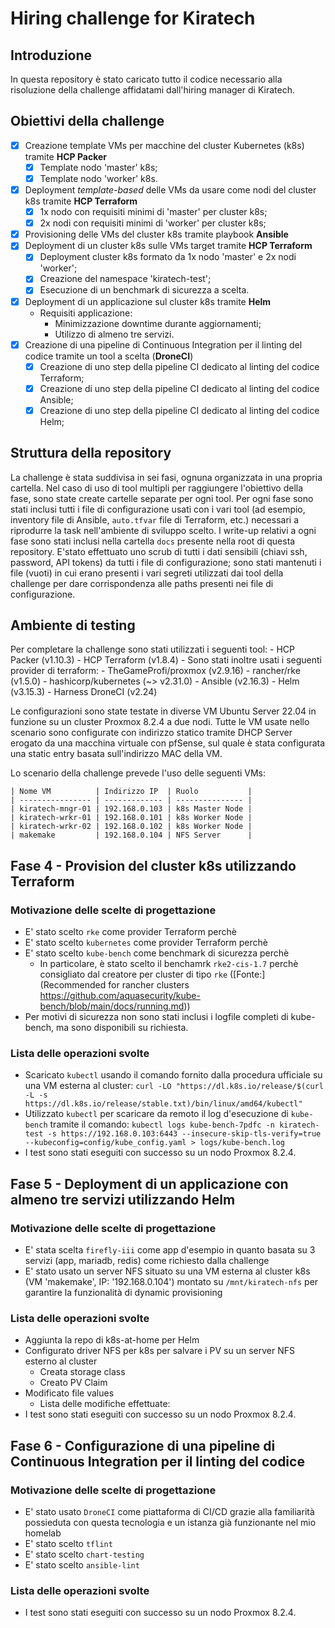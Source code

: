 # Hiring challenge for Kiratech

## Introduzione

In questa repository è stato caricato tutto il codice necessario alla risoluzione della challenge affidatami dall'hiring manager di Kiratech. 

## Obiettivi della challenge

- [X] Creazione template VMs per macchine del cluster Kubernetes (k8s) tramite **HCP Packer**
    - [X] Template nodo 'master' k8s;
    - [X] Template nodo 'worker' k8s.
- [X] Deployment *template-based* delle VMs da usare come nodi del cluster k8s tramite **HCP Terraform**
    - [X] 1x nodo con requisiti minimi di 'master' per cluster k8s;
    - [X] 2x nodi con requisiti minimi di 'worker' per cluster k8s;
- [X] Provisioning delle VMs del cluster k8s tramite playbook **Ansible**
- [X] Deployment di un cluster k8s sulle VMs target tramite **HCP Terraform**
    - [X] Deployment cluster k8s formato da 1x nodo 'master' e 2x nodi 'worker';
    - [X] Creazione del namespace 'kiratech-test';
    - [X] Esecuzione di un benchmark di sicurezza a scelta.
- [X] Deployment di un applicazione sul cluster k8s tramite **Helm**
    - Requisiti applicazione:
        - Minimizzazione downtime durante aggiornamenti;
        - Utilizzo di almeno tre servizi.
- [X] Creazione di una pipeline di Continuous Integration per il linting del codice tramite un tool a scelta (**DroneCI**)
    - [X] Creazione di uno step della pipeline CI dedicato al linting del codice Terraform;
    - [X] Creazione di uno step della pipeline CI dedicato al linting del codice Ansible;
    - [X] Creazione di uno step della pipeline CI dedicato al linting del codice Helm;

## Struttura della repository

La challenge è stata suddivisa in sei fasi, ognuna organizzata in una propria cartella. Nel caso di uso di tool multipli per raggiungere l'obiettivo della fase, sono state create cartelle separate per ogni tool.
Per ogni fase sono stati inclusi tutti i file di configurazione usati con i vari tool (ad esempio, inventory file di Ansible, `auto.tfvar` file di Terraform, etc.) necessari a riprodurre la task nell'ambiente di sviluppo scelto.
I write-up relativi a ogni fase sono stati inclusi nella cartella `docs` presente nella root di questa repository.
E'stato effettuato uno scrub di tutti i dati sensibili (chiavi ssh, password, API tokens) da tutti i file di configurazione; sono stati mantenuti i file (vuoti) in cui erano presenti i vari segreti utilizzati dai tool della challenge per dare corrispondenza alle paths presenti nei file di configurazione.

## Ambiente di testing

Per completare la challenge sono stati utilizzati i seguenti tool:
    - HCP Packer (v1.10.3)
    - HCP Terraform (v1.8.4)
        - Sono stati inoltre usati i seguenti provider di terraform:
            - TheGameProfi/proxmox (v2.9.16)
            - rancher/rke (v1.5.0)
            - hashicorp/kubernetes (~> v2.31.0)
    - Ansible (v2.16.3)
    - Helm (v3.15.3)
    - Harness DroneCI (v2.24)

Le configurazioni sono state testate in diverse VM Ubuntu Server 22.04 in funzione su un cluster Proxmox 8.2.4 a due nodi. Tutte le VM usate nello scenario sono configurate con indirizzo statico tramite DHCP Server erogato da una macchina virtuale con pfSense, sul quale è stata configurata una static entry basata sull'indirizzo MAC della VM.

Lo scenario della challenge prevede l'uso delle seguenti VMs:

    | Nome VM          | Indirizzo IP  | Ruolo           |
    | ---------------- | ------------- | --------------- |
    | kiratech-mngr-01 | 192.168.0.103 | k8s Master Node |
    | kiratech-wrkr-01 | 192.168.0.101 | k8s Worker Node |
    | kiratech-wrkr-02 | 192.168.0.102 | k8s Worker Node |
    | makemake         | 192.168.0.104 | NFS Server      |

## Fase 4 - Provision del cluster k8s utilizzando Terraform

### Motivazione delle scelte di progettazione

- E' stato scelto `rke` come provider Terraform perchè
- E' stato scelto `kubernetes` come provider Terraform perchè
- E' stato scelto `kube-bench` come benchmark di sicurezza perchè
    - In particolare, è stato scelto il benchamrk `rke2-cis-1.7` perchè consigliato dal creatore per cluster di tipo `rke` ([Fonte:](Recommended for rancher clusters https://github.com/aquasecurity/kube-bench/blob/main/docs/running.md))
- Per motivi di sicurezza non sono stati inclusi i logfile completi di kube-bench, ma sono disponibili su richiesta.

### Lista delle operazioni svolte

- Scaricato `kubectl` usando il comando fornito dalla procedura ufficiale su una VM esterna al cluster:
    `curl -LO "https://dl.k8s.io/release/$(curl -L -s https://dl.k8s.io/release/stable.txt)/bin/linux/amd64/kubectl"` 
- Utilizzato `kubectl` per scaricare da remoto il log d'esecuzione di `kube-bench` tramite il comando:
    `kubectl logs kube-bench-7pdfc -n kiratech-test -s https://192.168.0.103:6443 --insecure-skip-tls-verify=true --kubeconfig=config/kube_config.yaml > logs/kube-bench.log`
- I test sono stati eseguiti con successo su un nodo Proxmox 8.2.4.

## Fase 5 - Deployment di un applicazione con almeno tre servizi utilizzando Helm

### Motivazione delle scelte di progettazione

- E' stata scelta `firefly-iii` come app d'esempio in quanto basata su 3 servizi (app, mariadb, redis) come richiesto dalla challenge
- E' stato usato un server NFS situato su una VM esterna al cluster k8s (VM 'makemake', IP: '192.168.0.104') montato su `/mnt/kiratech-nfs` per garantire la funzionalità di dynamic provisioning

### Lista delle operazioni svolte

- Aggiunta la repo di k8s-at-home per Helm
- Configurato driver NFS per k8s per salvare i PV su un server NFS esterno al cluster
    - Creata storage class
    - Creato PV Claim
- Modificato file values
    - Lista delle modifiche effettuate:
- I test sono stati eseguiti con successo su un nodo Proxmox 8.2.4.

## Fase 6 - Configurazione di una pipeline di Continuous Integration per il linting del codice

### Motivazione delle scelte di progettazione

- E' stato usato `DroneCI` come piattaforma di CI/CD grazie alla familiarità possieduta con questa tecnologia e un istanza già funzionante nel mio homelab
- E' stato scelto `tflint`
- E' stato scelto `chart-testing`
- E' stato scelto `ansible-lint`

### Lista delle operazioni svolte

- I test sono stati eseguiti con successo su un nodo Proxmox 8.2.4.

